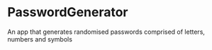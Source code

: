 # PasswordGenerator
An app that generates randomised passwords comprised of letters, numbers and symbols
